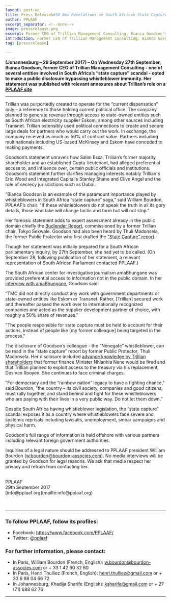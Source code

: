```yaml
---
layout: post-en
title: Press Release&#58 New Revelations on South African State Capture
author: PPLAAF
excerpt_separator: <!--more-->
image: pressrelease.png
excerpt: Former CEO of Trillian Management Consulting, Bianca Goodson's statement with new revelations on South African State Capture
introduction: Former CEO of Trillian Management Consulting, Bianca Goodson's statement with new revelations on South African State Capture
tag: [pressrelease]

---
```



<!-- <img class="img-responsive img-post center-block" src="/img/posts/pressrelease.png">  -->
<!-- <br> -->

**(Johannesburg – 29 September 2017) – On Wednesday 27th September, Bianca Goodson, former CEO of Trillian Management Consulting - one of several entities involved in South Africa’s “state capture” scandal - opted to make a public disclosure bypassing whistleblower immunity. Her statement was published with relevant annexures about Trillian’s role on a [PPLAAF site](http://pplaaf.in/trillian-bg/)**

---
Trillian was purportedly created to operate for the “current dispensation” only – a reference to those holding current political office. The company planned to generate revenue through access to state-owned entities such as South African electricity supplier Eskom, among other sources including Transnet. Trillian ostensibly used political connections to create and secure large deals for partners who would carry out the work. In exchange, the company received as much as 50% of contract value. Partners including multinationals including US-based McKinsey and Eskom have conceded to making payments.

Goodson’s statement unravels how Salim Essa, Trillian’s former majority shareholder and an established Gupta-lieutenant, had alleged preferential access to, and influence over, certain public officials and institutions. Goodson’s statement further clarifies managing interests notably Trillian's Eric Wood and Integrated Capital's Stanley Shane and Clive Angel and the role of secrecy jurisdictions such as Dubai. 

“Bianca Goodson is an example of the paramount importance played by whistleblowers in South Africa “state capture” saga,” said William Bourdon, PPLAAF’s chair. "If these whistleblowers do not speak the truth in all its gory details, those who take will change tactic and form but will not stop."

Her forensic statement adds to expert assessment already in the public domain chiefly the [Budlender Report](https://www.scribd.com/document/352517602/Budlender-Report-Trillian-Capital-Partners), commissioned by a former Trillian chair, Tokyo Sexwale. Goodson had also been heard by Thuli Madonsela, the former Public Protector who first drafted the [“State Capture” report](https://www.scribd.com/document/329757088/State-of-Capture-Public-Protector-Report). 

Though her statement was initially prepared for a South African parliamentary inquiry, by 27th September, she had yet to be called. (On September 28, following publication of her statement, a relevant representation of South African Parliament contacted PPLAAF.)

The South African center for investigative journalism amaBhungane was provided preferential access to information not in the public domain. In her [interview with amaBhungane](http://amabhungane.co.za/article/2017-09-27-whistleblower-how-trillian-scored-big-by-connecting-officials-and-consultants), Goodson said:

“TMC did not directly conduct any work with government departments or state-owned entities like Eskom or Transnet. Rather, [Trillian] secured work and thereafter passed the work over to internationally recognized companies and acted as the supplier development partner of choice, with roughly a 50% share of revenues."

"The people responsible for state capture must be held to account for their actions, instead of people like [my former colleague] being targeted in the process."

The disclosure of Goodson’s colleague - the “Nenegate” whistleblower, can be read in the “state capture” report by former Public Protector, Thuli Madonsela. Her disclosure included [advance knowledge by Trillian shareholders](https://www.dailymaverick.co.za/article/2017-08-09-amabhunhgane-the-woman-who-blew-the-whistle) that former finance Minister Nhlanhla Nene would be fired and that Trillian planned to exploit access to the treasury via his replacement, Des van Rooyen. She continues to face criminal charges. 

“For democracy and the “rainbow nation” legacy to have a fighting chance," said Bourdon, "the country – its civil society, companies and good citizens, must rally together, and stand behind and fight for these whistleblowers who are paying with their lives in a very public way. Do not let them down.”

Despite South Africa having whistleblower legislation, the “state capture” scandal exposes it as a country where whistleblowers face severe and systemic reprisals including lawsuits, unemployment, smear campaigns and physical harm. 

Goodson's full range of information is held offshore with various partners including relevant foreign government authorities.

Inquiries of a legal nature should be addressed to PPLAAF president William Bourdon ([w.bourdon@bourdon-associes.com](mailto:w.bourdon@bourdon-associes.com)). No media interviews will be granted by Goodson for legal reasons. We ask that media respect her privacy and refrain from contacting her. 


<br>
PPLAAF <br>
29th September 2017 <br>
[info@pplaaf.org](mailto:info@pplaaf.org)

<br>
<br>
<br>

----------------------

### To follow PPLAAF, follow its profiles:
- Facebook: <https://www.facebook.com/PPLAAF/>
- Twitter: [@pplaaf](https://twitter.com/pplaaf)

### For further information, please contact:
- In Paris, William Bourdon (French, English): [w.bourdon@bourdon-associes.com](mailto:w.bourdon@bourdon-associes.com) or + 33 1 42 60 32 60
- In Paris, Henri Thulliez (French, English): [henri.thulliez@gmail.com](mailto:henri.thulliez@gmail.com) or + 33 6 98 04 66 72
- In Johannesburg, Khadija Sharife (English): [ksharife@gmail.com](mailto:ksharife@gmail.com) or + 27 (71) 688 62 76 




-----
